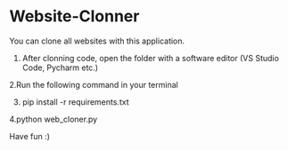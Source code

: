 # Website-Clonner
You can clone all websites with this application.  


1. After clonning code, open the folder with a software editor (VS Studio Code, Pycharm etc.)

2.Run the following command in your terminal

3. pip install -r requirements.txt

4.python web_cloner.py

  Have fun :)
